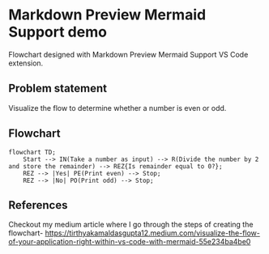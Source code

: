 # Markdown Preview Mermaid Support demo

Flowchart designed with Markdown Preview Mermaid Support VS Code extension.

## Problem statement

Visualize the flow to determine whether a number is even or odd.

## Flowchart

```mermaid
flowchart TD;
    Start --> IN(Take a number as input) --> R(Divide the number by 2 and store the remainder) --> REZ{Is remainder equal to 0?};
    REZ --> |Yes| PE(Print even) --> Stop;
    REZ --> |No| PO(Print odd) --> Stop;
```

## References

Checkout my medium article where I go through the steps of creating the flowchart- https://tirthyakamaldasgupta12.medium.com/visualize-the-flow-of-your-application-right-within-vs-code-with-mermaid-55e234ba4be0